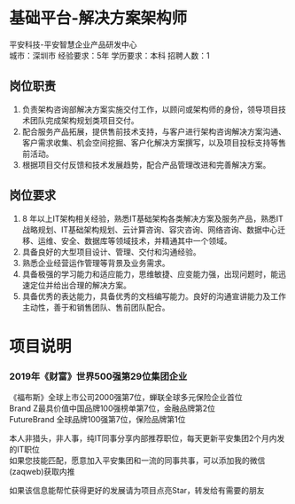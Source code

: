 # 基础平台-解决方案架构师
平安科技-平安智慧企业产品研发中心  
城市：深圳市 经验要求：5年 学历要求：本科  招聘人数：1

## 岗位职责
1. 负责架构咨询部解决方案实施交付工作，以顾问或架构师的身份，领导项目技术团队完成架构规划类项目交付。   
2. 配合服务产品拓展，提供售前技术支持，与客户进行架构咨询解决方案沟通、客户需求收集、机会空间挖掘、客户化解决方案撰写，以及项目投标支持等售前活动。   
3. 根据项目交付反馈和技术发展趋势，配合产品管理改进和完善解决方案。

## 岗位要求
1. 8 年以上IT架构相关经验，熟悉IT基础架构各类解决方案及服务产品，熟悉IT战略规划、IT基础架构规划、云计算咨询、容灾咨询、网络咨询、数据中心迁移、运维、安全、数据库等领域技术，并精通其中一个领域。   
2. 具备良好的大型项目设计、管理、交付和沟通经验。   
3. 熟悉企业经营运作管理等背景及业务需求。   
4. 具备极强的学习能力和适应能力，思维敏捷、应变能力强，出现问题时，能迅速定位并给出合理的解决方案。   
5. 具备优秀的表达能力，具备优秀的文档编写能力。良好的沟通宣讲能力及工作主动性，善于和销售团队、售前团队配合。

# 项目说明

### 2019年《财富》世界500强第29位集团企业
《福布斯》全球上市公司2000强第7位，蝉联全球多元保险企业首位  
Brand Z最具价值中国品牌100强榜单第7位，金融品牌第2位  
FutureBrand 全球品牌100强第7位，保险品牌第1位

本人非猎头，非人事，纯IT同事分享内部推荐职位，每天更新平安集团2个月内发的IT职位  
如果您技能匹配，愿意加入平安集团和一流的同事共事，可以添加我的微信(zaqweb)获取内推 

如果该信息能帮忙获得更好的发展请为项目点亮Star，转发给有需要的朋友




